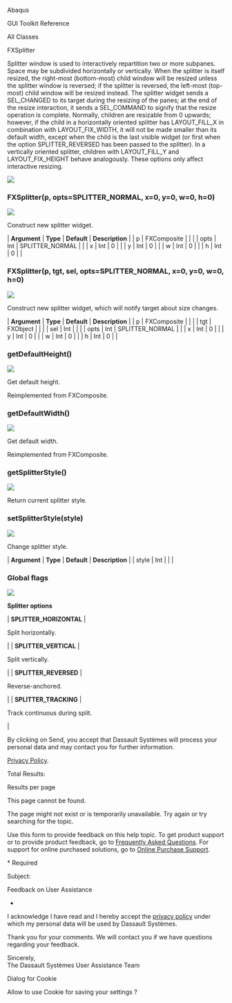 Abaqus

GUI Toolkit Reference

All Classes

FXSplitter

Splitter window is used to interactively repartition two or more subpanes. Space may be subdivided horizontally or vertically. When the splitter is itself resized, the right-most (bottom-most) child window will be resized unless the splitter window is reversed; if the splitter is reversed, the left-most (top-most) child window will be resized instead. The splitter widget sends a SEL\_CHANGED to its target during the resizing of the panes; at the end of the resize interaction, it sends a SEL\_COMMAND to signify that the resize operation is complete. Normally, children are resizable from 0 upwards; however, if the child in a horizontally oriented splitter has LAYOUT\_FILL\_X in combination with LAYOUT\_FIX\_WIDTH, it will not be made smaller than its default width, except when the child is the last visible widget (or first when the option SPLITTER\_REVERSED has been passed to the splitter). In a vertically oriented splitter, children with LAYOUT\_FILL\_Y and LAYOUT\_FIX_HEIGHT behave analogously. These options only affect interactive resizing.

![](https://help.3ds.com/2023/English/DSSIMULIA_Established/SIMACAERefImages/gui-fxsplitter.png)

### FXSplitter(p, opts=SPLITTER_NORMAL, x=0, y=0, w=0, h=0)  
![](https://help.3ds.com/2023/English/DSSIMULIA_Established/IconsReference/butix_top_wline.png)

Construct new splitter widget.

| **Argument** | **Type** | **Default** | **Description** |
| p | FXComposite |   |   |
| opts | Int | SPLITTER_NORMAL |   |
| x | Int | 0 |   |
| y | Int | 0 |   |
| w | Int | 0 |   |
| h | Int | 0 |   |

### FXSplitter(p, tgt, sel, opts=SPLITTER_NORMAL, x=0, y=0, w=0, h=0)  
![](https://help.3ds.com/2023/English/DSSIMULIA_Established/IconsReference/butix_top_wline.png)

Construct new splitter widget, which will notify target about size changes.

| **Argument** | **Type** | **Default** | **Description** |
| p | FXComposite |   |   |
| tgt | FXObject |   |   |
| sel | Int |   |   |
| opts | Int | SPLITTER_NORMAL |   |
| x | Int | 0 |   |
| y | Int | 0 |   |
| w | Int | 0 |   |
| h | Int | 0 |   |

### getDefaultHeight()  
![](https://help.3ds.com/2023/English/DSSIMULIA_Established/IconsReference/butix_top_wline.png)

Get default height.

Reimplemented from FXComposite.

### getDefaultWidth()  
![](https://help.3ds.com/2023/English/DSSIMULIA_Established/IconsReference/butix_top_wline.png)

Get default width.

Reimplemented from FXComposite.

### getSplitterStyle()  
![](https://help.3ds.com/2023/English/DSSIMULIA_Established/IconsReference/butix_top_wline.png)

Return current splitter style.

### setSplitterStyle(style)  
![](https://help.3ds.com/2023/English/DSSIMULIA_Established/IconsReference/butix_top_wline.png)

Change splitter style.

| **Argument** | **Type** | **Default** | **Description** |
| style | Int |   |   |

### Global flags  
![](https://help.3ds.com/2023/English/DSSIMULIA_Established/IconsReference/butix_top_wline.png)


**Splitter options**

| **SPLITTER_HORIZONTAL** | 

Split horizontally.

 |
| **SPLITTER_VERTICAL** | 

Split vertically.

 |
| **SPLITTER_REVERSED** | 

Reverse-anchored.

 |
| **SPLITTER_TRACKING** | 

Track continuous during split.

 |

By clicking on Send, you accept that Dassault Systèmes will process your personal data and may contact you for further information.

[Privacy Policy](https://www.3ds.com/privacy-policy).

Total Results:

Results per page

This page cannot be found.

The page might not exist or is temporarily unavailable. Try again or try searching for the topic.

Use this form to provide feedback on this help topic. To get product support or to provide product feedback, go to [Frequently Asked Questions](https://3ds.one/PO). For support for online purchased solutions, go to [Online Purchase Support](https://3ds.one/Q8).

\* Required

Subject:

Feedback on User Assistance

*

I acknowledge I have read and I hereby accept the [privacy policy](https://www.3ds.com/privacy-policy) under which my personal data will be used by Dassault Systèmes.

Thank you for your comments. We will contact you if we have questions regarding your feedback.

Sincerely,  
The Dassault Systèmes User Assistance Team

Dialog for Cookie

Allow to use Cookie for saving your settings ?